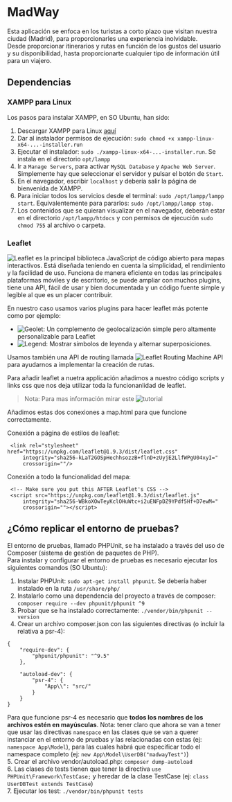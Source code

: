 # MadWay 

Esta aplicación se enfoca en los turistas a corto plazo que visitan nuestra ciudad (Madrid), para proporcionarles una experiencia inolvidable.  
Desde proporcionar itinerarios y rutas en función de los gustos del usuario y su disponibilidad, hasta proporcionarte cualquier tipo de información útil para un viajero.  

## Dependencias

### XAMPP para Linux
Los pasos para instalar XAMPP, en SO Ubuntu, han sido: 
1. Descargar XAMPP para Linux [aquí](https://www.apachefriends.org/download.html)  
2. Dar al instalador permisos de ejecución: `sudo chmod +x xampp-linux-x64-...-installer.run`  
3. Ejecutar el instalador: `sudo ./xampp-linux-x64-...-installer.run`. Se instala en el directorio `opt/lampp`  
4. Ir a `Manage Servers`, para activar `MySQL Database` y `Apache Web Server`. Simplemente hay que seleccionar el servidor y pulsar el botón de `Start`.  
5. En el navegador, escribir `localhost` y debería salir la página de bienvenida de XAMPP.   
6. Para iniciar todos los servicios desde el terminal: `sudo /opt/lampp/lampp start`. Equivalentemente para pararlos: `sudo /opt/lampp/lampp stop`.  
7. Los contenidos que se quieran visualizar en el navegador, deberán estar en el directorio `/opt/lampp/htdocs` y con permisos de ejecución `sudo chmod 755` al archivo o carpeta.

### Leaflet

![Leaflet](https://leafletjs.com/) es la principal biblioteca JavaScript de código abierto para mapas interactivos. Está diseñada teniendo en cuenta la simplicidad, el rendimiento y la facilidad de uso. Funciona de manera eficiente en todas las principales plataformas móviles y de escritorio, se puede ampliar con muchos plugins, tiene una API, fácil de usar y bien documentada y un código fuente simple y legible al que es un placer contribuir.

En nuestro caso usamos varios plugins para hacer leaflet más potente como por ejemplo:
- ![Geolet](https://github.com/rhlt/leaflet-geolet): Un complemento de geolocalización simple pero altamente personalizable para Leaflet
- ![Legend](https://github.com/ptma/Leaflet.Legend): Mostrar símbolos de leyenda y alternar superposiciones.


Usamos también una API de routing llamada ![Leaflet Routing Machine API](https://www.liedman.net/leaflet-routing-machine/api/) para ayudarnos a implementar la creación de rutas. 

Para añadir leaflet a nuetra applicación añadimos a nuestro código scripts y links css que nos deja utilizar toda la funcionanlidad de leaflet. 

> Nota: Para mas información mirar este ![tutorial](https://leafletjs.com/examples/quick-start/)

Añadimos estas dos conexiones a map.html para que funcione correctamente.

Conexión a página de estilos de leaflet:
```
 <link rel="stylesheet" href="https://unpkg.com/leaflet@1.9.3/dist/leaflet.css"
     integrity="sha256-kLaT2GOSpHechhsozzB+flnD+zUyjE2LlfWPgU04xyI="
     crossorigin=""/>
````

Conexión a todo la funcionalidad del mapa:
```
 <!-- Make sure you put this AFTER Leaflet's CSS -->
 <script src="https://unpkg.com/leaflet@1.9.3/dist/leaflet.js"
     integrity="sha256-WBkoXOwTeyKclOHuWtc+i2uENFpDZ9YPdf5Hf+D7ewM="
     crossorigin=""></script>
```


## ¿Cómo replicar el entorno de pruebas?
El entorno de pruebas, llamado PHPUnit, se ha instalado a través del uso de Composer (sistema de gestión de paquetes de PHP).  
Para instalar y configurar el entorno de pruebas es necesario ejecutar los siguientes comandos (SO Ubuntu):
1. Instalar PHPUnit: `sudo apt-get install phpunit`. Se debería haber instalado en la ruta `/usr/share/php/`  
2. Instalarlo como una dependencia del proyecto a través de composer: `composer require --dev phpunit/phpunit ^9`
3. Probar que se ha instalado correctamente: `./vendor/bin/phpunit --version`
4. Crear un archivo composer.json con las siguientes directivas (o incluir la relativa a psr-4):		
~~~
{
	"require-dev": {
		"phpunit/phpunit": "^9.5"  
	}, 

   	"autoload-dev": {
		"psr-4": {
			"App\\": "src/"
		}
	}
}
~~~   
Para que funcione psr-4 es necesario que **todos los nombres de los archivos estén en mayúsculas**. 
Nota: tener claro que ahora se van a tener que usar las directivas `namespace` en las clases que se van a querer instanciar en el entorno de pruebas y las relacionadas con estas (ej: `namespace App\Model`), para las cuales habrá que especificar todo el namespace completo (ej: `new App\Model\UserDB("madwayTest")`)       
5. Crear el archivo vendor/autoload.php: `composer dump-autoload`  
6. Las clases de tests tienen que tener la directiva `use PHPUnit\Framework\TestCase;` y heredar de la clase TestCase (ej: `class UserDBTest extends TestCase`)    
7. Ejecutar los test: `./vendor/bin/phpunit tests`  

